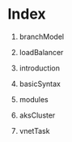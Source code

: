 # Index

1. branchModel

2. loadBalancer

3. introduction

4. basicSyntax

5. modules

6. aksCluster

7. vnetTask
